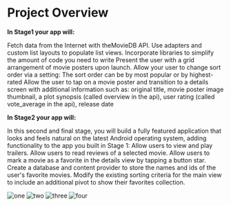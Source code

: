 # Project Overview

**In Stage1 your app will:**

Fetch data from the Internet with theMovieDB API.
Use adapters and custom list layouts to populate list views.
Incorporate libraries to simplify the amount of code you need to write
Present the user with a grid arrangement of movie posters upon launch.
Allow your user to change sort order via a setting: The sort order can be by most popular or by highest-rated
Allow the user to tap on a movie poster and transition to a details screen with additional information such as: original title, movie poster image thumbnail, a plot synopsis (called overview in the api), user rating (called vote_average in the api), release date

**In Stage2 your app will:**

In this second and final stage, you will build a fully featured application that looks and feels natural on the latest Android operating system, adding functionality to the app you built in Stage 1:
Allow users to view and play trailers.
Allow users to read reviews of a selected movie.
Allow users to mark a movie as a favorite in the details view by tapping a button star.
Create a database and content provider to store the names and ids of the user's favorite movies.
Modify the existing sorting criteria for the main view to include an additional pivot to show their favorites collection.

![one](https://user-images.githubusercontent.com/45319166/68981591-90314800-080c-11ea-9bbf-536afc147f7c.png)
![two](https://user-images.githubusercontent.com/45319166/68981465-24e77600-080c-11ea-951d-786352f666eb.PNG)
![three](https://user-images.githubusercontent.com/45319166/68981466-24e77600-080c-11ea-909a-af809e607d2a.PNG)
![four](https://user-images.githubusercontent.com/45319166/68981467-24e77600-080c-11ea-8a44-f80431ea9387.PNG)








